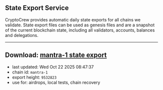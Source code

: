 ## State Export Service
CryptoCrew provides automatic daily state exports for all chains we validate. State export files can be used as genesis files and are a snapshot of the current blockchain state, including all validators, accounts, balances and delegations.

---
**Download: [mantra-1 state export](https://dl-eu2.ccvalidators.com/SERVICE/mantrachain/mantra-1_export_9532823.json)**
---

- last updated: Wed Oct 22 2025 08:47:37
- chain id: `mantra-1`
- export height: `9532823`
- use for: airdrops, local tests, chain recovery
